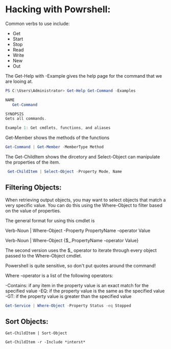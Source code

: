 # Hacking with Powrshell:

Common verbs to use include:
 - Get
 - Start
 - Stop
 - Read
 - Write
 - New
 - Out


The Get-Help with -Example gives the help page for the command that we are looing
at.

 ```powershell
 PS C:\Users\Administrator> Get-Help Get-Command -Examples

NAME
    Get-Command

SYNOPSIS
Gets all commands.

Example 1: Get cmdlets, functions, and aliases
```

Get-Member shows the methods of the functions
```powershell
Get-Command | Get-Member -MemberType Method
```

 The Get-ChildItem shows the dircetory and Select-Object can manipulate the 
 properties of the item.

```powershell
 Get-ChildItem | Select-Object -Property Mode, Name
 ```

## Filtering Objects:

When retrieving output objects, you may want to select objects that match a very
specific value. You can do this using the Where-Object to filter based on the value 
of properties.

The general format for using this cmdlet is

Verb-Noun | Where-Object -Property PropertyName -operator Value

Verb-Noun | Where-Object {$_.PropertyName -operator Value}

The second version uses the $_ operator to iterate through every object passed to the Where-Object cmdlet.

Powershell is quite sensitive, so don't put quotes around the command!

Where -operator is a list of the following operators:

 -Contains: if any item in the property value is an exact match for the specified value
 -EQ: if the property value is the same as the specified value
 -GT: if the property value is greater than the specified value

```powershell
Get-Service | Where-Object -Property Status -eq Stopped
```

## Sort Objects:

```
Get-ChildItem | Sort-Object
```

```
Get-ChildItem -r -Include *interst*
```

